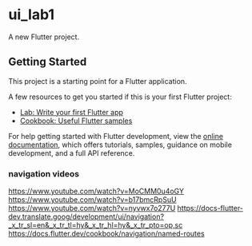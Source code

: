 # ui_lab1

A new Flutter project.

## Getting Started

This project is a starting point for a Flutter application.

A few resources to get you started if this is your first Flutter project:

- [Lab: Write your first Flutter app](https://docs.flutter.dev/get-started/codelab)
- [Cookbook: Useful Flutter samples](https://docs.flutter.dev/cookbook)

For help getting started with Flutter development, view the
[online documentation](https://docs.flutter.dev/), which offers tutorials,
samples, guidance on mobile development, and a full API reference.


### navigation videos #####################
https://www.youtube.com/watch?v=MoCMM0u4oGY
https://www.youtube.com/watch?v=b17bmcRpSuU
https://www.youtube.com/watch?v=nyvwx7o277U
https://docs-flutter-dev.translate.goog/development/ui/navigation?_x_tr_sl=en&_x_tr_tl=hy&_x_tr_hl=hy&_x_tr_pto=op,sc
https://docs.flutter.dev/cookbook/navigation/named-routes
### #######################################